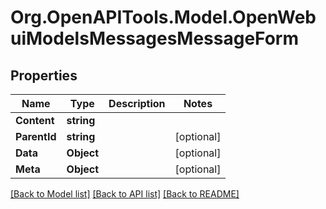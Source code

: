 # Org.OpenAPITools.Model.OpenWebuiModelsMessagesMessageForm

## Properties

Name | Type | Description | Notes
------------ | ------------- | ------------- | -------------
**Content** | **string** |  | 
**ParentId** | **string** |  | [optional] 
**Data** | **Object** |  | [optional] 
**Meta** | **Object** |  | [optional] 

[[Back to Model list]](../../README.md#documentation-for-models) [[Back to API list]](../../README.md#documentation-for-api-endpoints) [[Back to README]](../../README.md)

